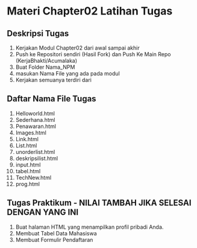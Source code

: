 # Materi Chapter02 Latihan Tugas
## Deskripsi Tugas
1. Kerjakan Modul Chapter02 dari awal sampai akhir
2. Push ke Repositori sendiri (Hasil Fork) dan Push Ke Main Repo (KerjaBhakti/Acumalaka)
3. Buat Folder Nama_NPM
4. masukan Nama File yang ada pada modul
5. Kerjakan semuanya terdiri dari

## Daftar Nama File Tugas
1. Helloworld.html
2. Sederhana.html
3. Penawaran.html
4. Images.html
5. Link.html
6. List.html
7. unorderlist.html
8. deskripsilist.html
9. input.html
10. tabel.html
11. TechNew.html
12. prog.html

## Tugas Praktikum - NILAI TAMBAH JIKA SELESAI DENGAN YANG INI
1. Buat halaman HTML yang menampilkan profil pribadi Anda.
2. Membuat Tabel Data Mahasiswa
3. Membuat Formulir Pendaftaran


